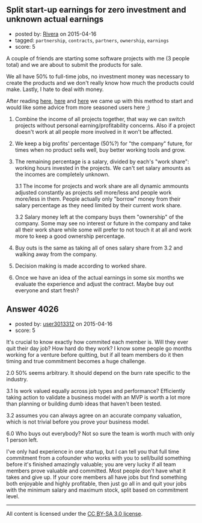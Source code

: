 ## Split start-up earnings for zero investment and unknown actual earnings

- posted by: [Rivera](https://stackexchange.com/users/1043698/rivera) on 2015-04-16
- tagged: `partnership`, `contracts`, `partners`, `ownership`, `earnings`
- score: 5

A couple of friends are starting some software projects with me (3 people total) and we are about to submit the products for sale.

We all have 50% to full-time jobs, no investment money was necessary to create the products and we don't really know how much the products could make. Lastly, I hate to deal with money.

After reading [here][1], [here][2] and [here][3] we came up with this method to start and would like some advice from more seasoned users here ;)

1. Combine the income of all projects together, that way we can switch projects without personal earning/profitability concerns. Also if a project doesn't work at all people more involved in it won't be affected.

2. We keep a big profits' percentage (50%?) for "the company" future, for times when no product sells well, buy better working tools and grow.

3. The remaining percentage is a salary, divided by each's "work share": working hours invested in the projects. We can't set salary amounts as the incomes are completely unknown.

    3.1 The income for projects and work share are all dynamic ammounts adjusted constantly as projects sell more/less and people work more/less in them. People actually only "borrow" money from their salary percentage as they need limited by their current work share.

    3.2 Salary money left at the company buys them "ownership" of the company. Some may see no interest or future in the company and take all their work share while some will prefer to not touch it at all and work more to keep a good ownership percentage.

4. Buy outs is the same as taking all of ones salary share from 3.2 and walking away from the company.

5. Decision making is made according to worked share.

6. Once we have an idea of the actual earnings in some six months we evaluate the experience and adjust the contract. Maybe buy out everyone and start fresh?

  [1]: https://startups.stackexchange.com/questions/1202/put-money-into-the-company-or-into-my-pocket
  [2]: http://cleargoalmedia.com/blog/item/ways-to-allocate-profits-amongst-business-partners-in-a-partnership-agreement
  [3]: http://www.businessweek.com/smallbiz/content/sep2010/sb20100910_593885.htm


## Answer 4026

- posted by: [user3013312](https://stackexchange.com/users/3612659/user3013312) on 2015-04-16
- score: 5

It's crucial to know exactly how commited each member is. Will they ever quit their day job? How hard do they work? I know some people go months working for a venture before quitting, but if all team members do it then timing and true commitment becomes a huge challenge.

2.0 50% seems arbitrary. It should depend on the burn rate specific to the industry.

3.1 Is work valued equally across job types and performance? Efficiently taking action to validate a business model with an MVP is worth a lot more than planning or building dumb ideas that haven't been tested.

3.2 assumes you can always agree on an accurate company valuation, which is not trivial before you prove your business model.

6.0 Who buys out everybody? Not so sure the team is worth much with only 1 person left.

I've only had experience in one startup, but I can tell you that full time commitment from a cofounder who works with you to sell/build something before it's finished amazingly valuable; you are very lucky if all team members prove valuable and committed. Most people don't have what it takes and give up. If your core  members all have jobs but find something both enjoyable and highly profitable, then just go all in and quit your jobs with the minimum salary and maximum stock, split based on commitment level.



---

All content is licensed under the [CC BY-SA 3.0 license](https://creativecommons.org/licenses/by-sa/3.0/).
